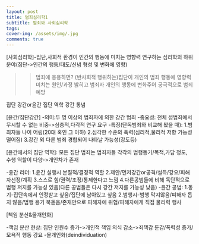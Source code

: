 ```yaml
---
layout: post
title: 범죄심리학1
subtitle: 범죄와 사회심리학
tags:
cover-img: /assets/img/.jpg
comments: true
---
```


[사회심리학]-집단,사회적 환경이 인간의 행동에 미치는 영향력 연구하는 심리학의 하위 분야(집단->인간의 행동/태도/신념 형성 및 변화에 영향)

>>범죄에 응용하면? (반사회적 행위하는)집단이 개인의 범죄 행동에 영향력 미치는 원인/과정 밝히고 범죄자 개인의 행동에 변화주어 궁극적으로 범죄 예방

집단 강간or윤간
집단 역학
강간 통념

[윤간/집단강간]
-의미:두 명 이상의 범죄자에 의한 강간 범죄
-중요성: 전체 성범죄에서 무시할 수 없는 비중->심층적,다각적 연구 요구
-특징(단독범죄와 비교해 봤을 때): 1.범죄자들 나이 어림(20대 혹인 그 이하) 2.심각한 수준의 폭력(심리적,물리적 저항 가능성 떨어짐) 3.강간 외 다른 범죄 경합되어 나타날 가능성(강도등)

[윤간에서의 집단 역학]: 모든 집단 범죄는 범죄자들 각각의 범행동기/목적,가담 정도, 수행 역할이 다양->개인차가 존재

-윤간 리더: 1.윤간 실행시 본질적/결정적 역할 2.제안/먼저강간or공격/설득/강요/피해자선정/계획 3.스스로 힘/권력/조정/통제한다고 느낌 4.다른공범들에 비해 독단적으로 범행 저지를 가능성 있음(다른 공범들은 다시 강간 저지를 가능성 낮음)
-윤간 공범: 1.동기-집단속에서 인정받고 싶음/집단에 남아있고 싶음 2.범행시-범행 막지않음/피해자 돕지 않음/범행 용기 북돋음/존재만으로 피해자에 위협/피해자에게 직접 물리력 행사

[책임 분산&몰개인화]

-책임 분산 현상: 집단 인원수 증가->개인적 책임 의식 감소->죄책감 둔감/폭력성 증가/모욕적 행동 강요
-몰개인화(deindividuation)
